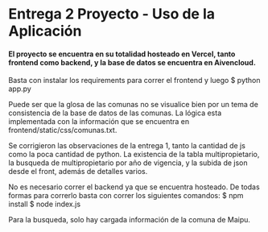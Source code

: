 # Entrega 2 Proyecto - Uso de la Aplicación

#### El proyecto se encuentra en su totalidad hosteado en Vercel, tanto frontend como backend, y la base de datos se encuentra en Aivencloud.

Basta con instalar los requirements para correr el frontend y luego
$ python app.py

Puede ser que la glosa de las comunas no se visualice bien por un tema de consistencia de la base de datos de las comunas. La lógica esta implementada con la información que se encuentra en frontend/static/css/comunas.txt.

Se corrigieron las observaciones de la entrega 1, tanto la cantidad de js como la poca cantidad de python. La existencia de la tabla multipropietario, la busqueda de multipropietario por año de vigencia, y la subida de json desde el front, además de detalles varios.

No es necesario correr el backend ya que se encuentra hosteado.
De todas formas para correrlo basta con correr los siguientes comandos:
$ npm install
$ node index.js

Para la busqueda, solo hay cargada información de la comuna de Maipu.
